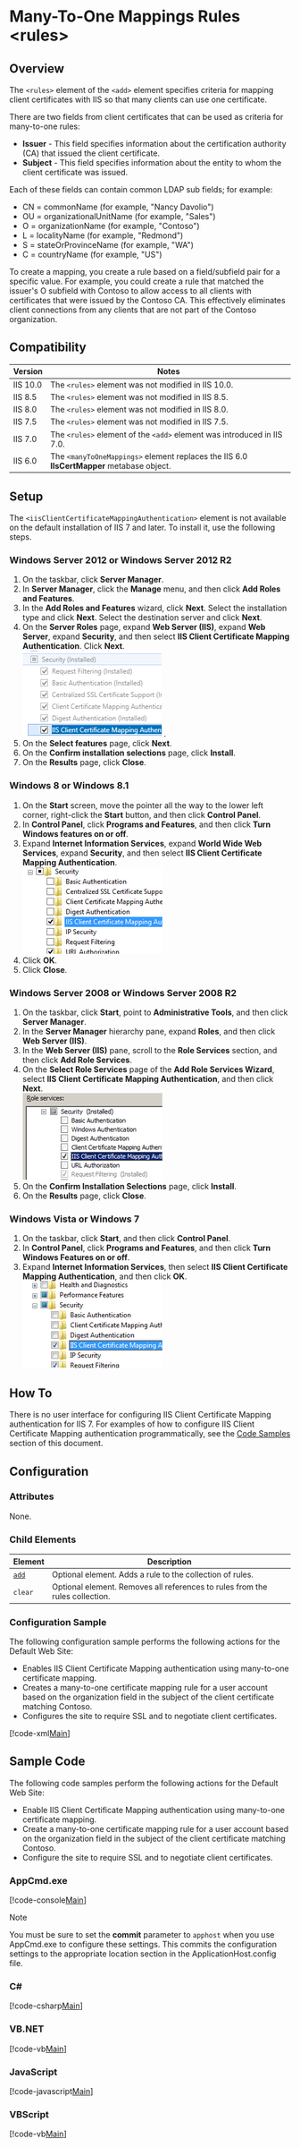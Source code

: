 Many-To-One Mappings Rules &lt;rules&gt;
====================
<a id="001"></a>
## Overview

The `<rules>` element of the `<add>` element specifies criteria for mapping client certificates with IIS so that many clients can use one certificate.

There are two fields from client certificates that can be used as criteria for many-to-one rules:

- **Issuer** - This field specifies information about the certification authority (CA) that issued the client certificate.
- **Subject** - This field specifies information about the entity to whom the client certificate was issued.

Each of these fields can contain common LDAP sub fields; for example:

- CN = commonName (for example, &quot;Nancy Davolio&quot;)
- OU = organizationalUnitName (for example, &quot;Sales&quot;)
- O = organizationName (for example, &quot;Contoso&quot;)
- L = localityName (for example, &quot;Redmond&quot;)
- S = stateOrProvinceName (for example, &quot;WA&quot;)
- C = countryName (for example, &quot;US&quot;)

To create a mapping, you create a rule based on a field/subfield pair for a specific value. For example, you could create a rule that matched the issuer's O subfield with Contoso to allow access to all clients with certificates that were issued by the Contoso CA. This effectively eliminates client connections from any clients that are not part of the Contoso organization.

<a id="002"></a>
## Compatibility

| Version | Notes |
| --- | --- |
| IIS 10.0 | The `<rules>` element was not modified in IIS 10.0. |
| IIS 8.5 | The `<rules>` element was not modified in IIS 8.5. |
| IIS 8.0 | The `<rules>` element was not modified in IIS 8.0. |
| IIS 7.5 | The `<rules>` element was not modified in IIS 7.5. |
| IIS 7.0 | The `<rules>` element of the `<add>` element was introduced in IIS 7.0. |
| IIS 6.0 | The `<manyToOneMappings>` element replaces the IIS 6.0 **IIsCertMapper** metabase object. |

<a id="003"></a>
## Setup

The `<iisClientCertificateMappingAuthentication>` element is not available on the default installation of IIS 7 and later. To install it, use the following steps.

### Windows Server 2012 or Windows Server 2012 R2

1. On the taskbar, click **Server Manager**.
2. In **Server Manager**, click the **Manage** menu, and then click **Add Roles and Features**.
3. In the **Add Roles and Features** wizard, click **Next**. Select the installation type and click **Next**. Select the destination server and click **Next**.
4. On the **Server Roles** page, expand **Web Server (IIS)**, expand **Web Server**, expand **Security**, and then select **IIS Client Certificate Mapping Authentication**. Click **Next**.  
    [![](index/_static/image2.png)](index/_static/image1.png) .
5. On the **Select features** page, click **Next**.
6. On the **Confirm installation selections** page, click **Install**.
7. On the **Results** page, click **Close**.

### Windows 8 or Windows 8.1

1. On the **Start** screen, move the pointer all the way to the lower left corner, right-click the **Start** button, and then click **Control Panel**.
2. In **Control Panel**, click **Programs and Features**, and then click **Turn Windows features on or off**.
3. Expand **Internet Information Services**, expand **World Wide Web Services**, expand **Security**, and then select **IIS Client Certificate Mapping Authentication**.  
    [![](index/_static/image4.png)](index/_static/image3.png)
4. Click **OK**.
5. Click **Close**.

### Windows Server 2008 or Windows Server 2008 R2

1. On the taskbar, click **Start**, point to **Administrative Tools**, and then click **Server Manager**.
2. In the **Server Manager** hierarchy pane, expand **Roles**, and then click **Web Server (IIS)**.
3. In the **Web Server (IIS)** pane, scroll to the **Role Services** section, and then click **Add Role Services**.
4. On the **Select Role Services** page of the **Add Role Services Wizard**, select **IIS Client Certificate Mapping Authentication**, and then click **Next**.  
    [![](index/_static/image6.png)](index/_static/image5.png)
5. On the **Confirm Installation Selections** page, click **Install**.
6. On the **Results** page, click **Close**.

### Windows Vista or Windows 7

1. On the taskbar, click **Start**, and then click **Control Panel**.
2. In **Control Panel**, click **Programs and Features**, and then click **Turn Windows Features on or off**.
3. Expand **Internet Information Services**, then select **IIS Client Certificate Mapping Authentication**, and then click **OK**.  
    [![](index/_static/image8.png)](index/_static/image7.png)
 
<a id="004"></a>
## How To

There is no user interface for configuring IIS Client Certificate Mapping authentication for IIS 7. For examples of how to configure IIS Client Certificate Mapping authentication programmatically, see the [Code Samples](#006) section of this document.

<a id="005"></a>
## Configuration

### Attributes

None.

### Child Elements

| Element | Description |
| --- | --- |
| [`add`](../../../../../../system.webserver/security/authentication/iisclientcertificatemappingauthentication/manytoonemappings/add/rules/add.md) | Optional element. Adds a rule to the collection of rules. |
| `clear` | Optional element. Removes all references to rules from the rules collection. |

### Configuration Sample

The following configuration sample performs the following actions for the Default Web Site:

- Enables IIS Client Certificate Mapping authentication using many-to-one certificate mapping.
- Creates a many-to-one certificate mapping rule for a user account based on the organization field in the subject of the client certificate matching Contoso.
- Configures the site to require SSL and to negotiate client certificates.


[!code-xml[Main](index/samples/sample1.xml)]

<a id="006"></a>
## Sample Code

The following code samples perform the following actions for the Default Web Site:

- Enable IIS Client Certificate Mapping authentication using many-to-one certificate mapping.
- Create a many-to-one certificate mapping rule for a user account based on the organization field in the subject of the client certificate matching Contoso.
- Configure the site to require SSL and to negotiate client certificates.

### AppCmd.exe

[!code-console[Main](index/samples/sample2.cmd)]

> [!NOTE]
> You must be sure to set the **commit** parameter to `apphost` when you use AppCmd.exe to configure these settings. This commits the configuration settings to the appropriate location section in the ApplicationHost.config file.

### C#

[!code-csharp[Main](index/samples/sample3.cs)]

### VB.NET

[!code-vb[Main](index/samples/sample4.vb)]

### JavaScript

[!code-javascript[Main](index/samples/sample5.js)]

### VBScript

[!code-vb[Main](index/samples/sample6.vb)]